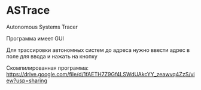 # ASTrace
Autonomous Systems Tracer

Программа имеет GUI

Для трассировки автономных систем до адреса нужно ввести адрес в поле для ввода и нажать на кнопку

Скомпилированная программа:
https://drive.google.com/file/d/1fAETH7Z9Gf4LSWdUAkcYY_zeawvq4ZzS/view?usp=sharing
